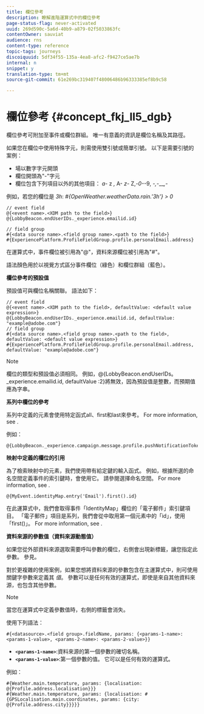 ```yaml
---
title: 欄位參考
description: 瞭解進階運算式中的欄位參考
page-status-flag: never-activated
uuid: 269d590c-5a6d-40b9-a879-02f5033863fc
contentOwner: sauviat
audience: rns
content-type: reference
topic-tags: journeys
discoiquuid: 5df34f55-135a-4ea8-afc2-f9427ce5ae7b
internal: n
snippet: y
translation-type: tm+mt
source-git-commit: 61e269bc319407f48006486b96333385ef8b9c58

---
```




# 欄位參考 {#concept_fkj_ll5_dgb}

欄位參考可附加至事件或欄位群組。 唯一有意義的資訊是欄位名稱及其路徑。

如果您在欄位中使用特殊字元，則需使用雙引號或簡單引號。 以下是需要引號的案例：

* 場以數字字元開頭
* 欄位開頭為&quot;-&quot;字元
* 欄位包含下列項目以外的其他項目： _a-_ z _,_ A- _z-_ Z,-_0-_-9, _-,-____,-_

例如，若您的欄位是 _3h_: _#{OpenWeather.weatherData.rain.&#39;3h&#39;} > 0_

```
// event field
@{<event name>.<XDM path to the field>}
@{LobbyBeacon.endUserIDs._experience.emailid.id}

// field group
#{<data source name>.<field group name>.<path to the field>}
#{ExperiencePlatform.ProfileFieldGroup.profile.personalEmail.address}
```

在運算式中，事件欄位被引用為&quot;@&quot;，資料來源欄位被引用為&quot;#&quot;。

語法顏色用於以視覺方式區分事件欄位（綠色）和欄位群組（藍色）。

**欄位參考的預設值**

預設值可與欄位名稱關聯。 語法如下：

```
// event field
@{<event name>.<XDM path to the field>, defaultValue: <default value expression>}
@{LobbyBeacon.endUserIDs._experience.emailid.id, defaultValue: "example@adobe.com"}
// field group
#{<data source name>.<field group name>.<path to the field>, defaultValue: <default value expression>}
#{ExperiencePlatform.ProfileFieldGroup.profile.personalEmail.address, defaultValue: "example@adobe.com"}
```

>[!NOTE]
>
>欄位的類型和預設值必須相同。 例如，@{LobbyBeacon.endUserIDs。_experience.emailid.id, defaultValue :2}將無效，因為預設值是整數，而預期值應為字串。

**系列中欄位的參考**

系列中定義的元素會使用特定函式all、first和last來參考。 For more information, see [](../expression/collection-management-functions.md).

例如：

```
@{LobbyBeacon._experience.campaign.message.profile.pushNotificationTokens.all()
```

**映射中定義的欄位的引用**

為了檢索映射中的元素，我們使用帶有給定鍵的輸入函式。 例如，根據所選的命名空間定義事件的索引鍵時，會使用它。 請參閱選擇命名空間。 For more information, see [](../event/selecting-the-namespace.md).

```
@{MyEvent.identityMap.entry('Email').first().id}
```

在此運算式中，我們會取得事件「IdentityMap」欄位的「電子郵件」索引鍵項目。 「電子郵件」項目是系列，我們會從中取用第一個元素中的「id」，使用「first()」。 For more information, see [](../expression/collection-management-functions.md).

**資料來源的參數值（資料來源動態值）**

如果您從外部資料來源選取需要呼叫參數的欄位，右側會出現新標籤，讓您指定此參數。 參見[](../expression/expressionadvanced.md)。

對於更複雜的使用案例，如果您想將資料來源的參數包含在主運算式中，則可使用關鍵字參數來定義其 _值_。 參數可以是任何有效的運算式，即使是來自其他資料來源，也包含其他參數。

>[!NOTE]
>
>當您在運算式中定義參數值時，右側的標籤會消失。

使用下列語法：

```
#{<datasource>.<field group>.fieldName, params: {<params-1-name>: <params-1-value>, <params-2-name>: <params-2-value>}}
```

* **`<params-1-name>`**:資料來源的第一個參數的確切名稱。
* **`<params-1-value>`**:第一個參數的值。 它可以是任何有效的運算式。

例如：

```
#{Weather.main.temperature, params: {localisation: @{Profile.address.localisation}}}
#{Weather.main.temperature, params: {localisation: #{GPSLocalisation.main.coordinates, params: {city: @{Profile.address.city}}}}}
```

